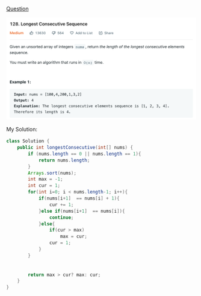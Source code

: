 [Question](https://leetcode.com/problems/longest-consecutive-sequence/)

<img src="0128 Longest Consecutive Sequence/image-20221014113736148.png">



My Solution:

```java
class Solution {
    public int longestConsecutive(int[] nums) {
        if (nums.length == 0 || nums.length == 1){
            return nums.length;
        }
        Arrays.sort(nums);
        int max = -1;
        int cur = 1;
        for(int i=0; i < nums.length-1; i++){
            if(nums[i+1]  == nums[i] + 1){
                cur += 1;
            }else if(nums[i+1]  == nums[i]){
                continue;
            }else{
                if(cur > max)
                    max = cur;
                cur = 1;
            }
        }
        
        
        return max > cur? max: cur;
    }
}
```

